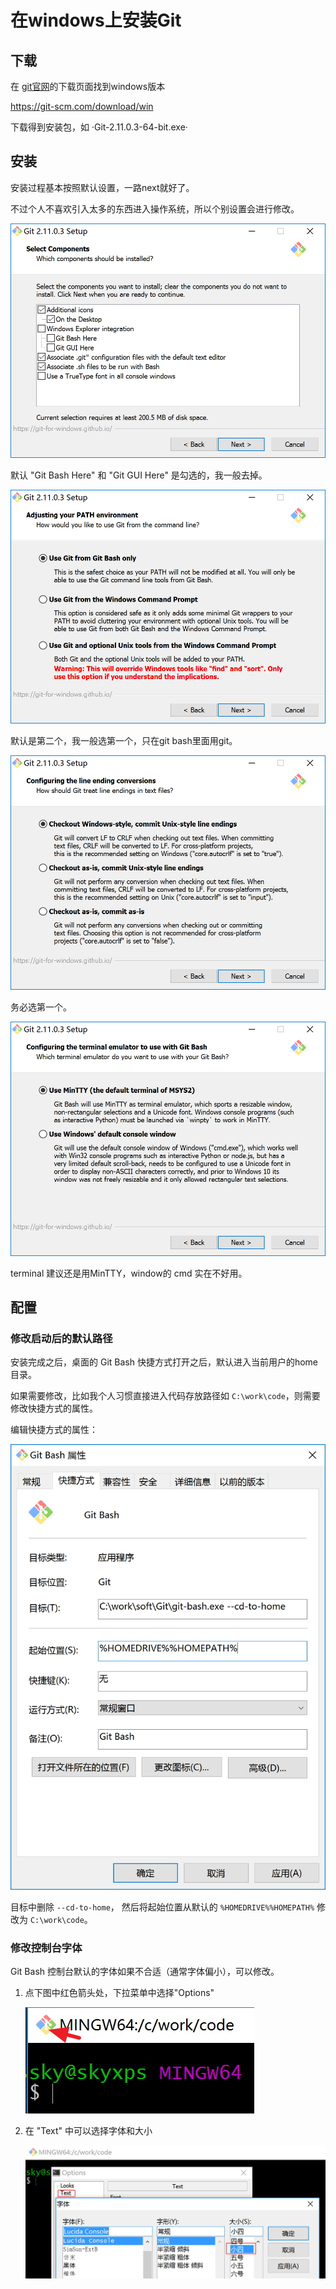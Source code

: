# 在windows上安装Git

## 下载

在 [git官网](https://git-scm.com/)的下载页面找到windows版本

https://git-scm.com/download/win

下载得到安装包，如 ·Git-2.11.0.3-64-bit.exe·

## 安装

安装过程基本按照默认设置，一路next就好了。

不过个人不喜欢引入太多的东西进入操作系统，所以个别设置会进行修改。

![](images/windows-components.jpg)

默认 "Git Bash Here" 和 "Git GUI Here" 是勾选的，我一般去掉。

![](images/windows-path.jpg)

默认是第二个，我一般选第一个，只在git bash里面用git。

![](images/windows-ending.jpg)

务必选第一个。

![](images/windows-terminal.jpg)

terminal 建议还是用MinTTY，window的 cmd 实在不好用。

## 配置

### 修改启动后的默认路径

安装完成之后，桌面的 Git Bash 快捷方式打开之后，默认进入当前用户的home目录。

如果需要修改，比如我个人习惯直接进入代码存放路径如 `C:\work\code`，则需要修改快捷方式的属性。

编辑快捷方式的属性：

![](images/windows-link.jpg)

目标中删除 `--cd-to-home`， 然后将起始位置从默认的 `%HOMEDRIVE%%HOMEPATH%` 修改为 `C:\work\code`。

### 修改控制台字体

Git Bash 控制台默认的字体如果不合适（通常字体偏小），可以修改。

1. 点下图中红色箭头处，下拉菜单中选择"Options"

	![](images/setting-options.jpg)

2. 在 "Text" 中可以选择字体和大小

	![](images/setting-fonts.jpg)
